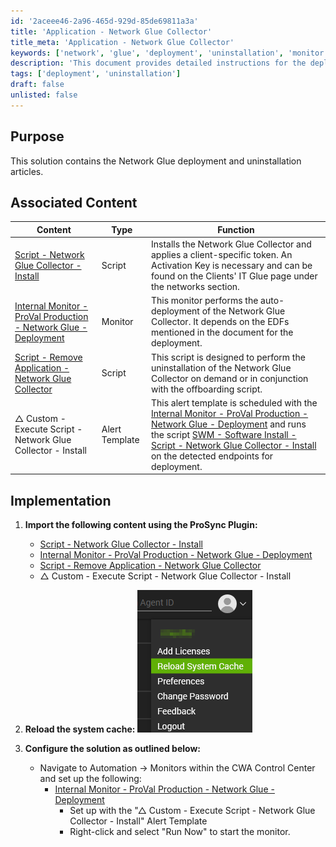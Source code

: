 ```yaml
---
id: '2aceee46-2a96-465d-929d-85de69811a3a'
title: 'Application - Network Glue Collector'
title_meta: 'Application - Network Glue Collector'
keywords: ['network', 'glue', 'deployment', 'uninstallation', 'monitor', 'script']
description: 'This document provides detailed instructions for the deployment and uninstallation of the Network Glue Collector, including associated scripts and monitors. It outlines the necessary steps for implementation and configuration within the ConnectWise Automate environment.'
tags: ['deployment', 'uninstallation']
draft: false
unlisted: false
---
```


## Purpose

This solution contains the Network Glue deployment and uninstallation articles.

## Associated Content

| Content                                                                                                  | Type          | Function                                                                                                                                                                                                                     |
|----------------------------------------------------------------------------------------------------------|---------------|------------------------------------------------------------------------------------------------------------------------------------------------------------------------------------------------------------------------------|
| [Script - Network Glue Collector - Install](<../cwa/scripts/Network Glue Collector - Install.md>)       | Script        | Installs the Network Glue Collector and applies a client-specific token. An Activation Key is necessary and can be found on the Clients' IT Glue page under the networks section.                                             |
| [Internal Monitor - ProVal Production - Network Glue - Deployment](<../cwa/monitors/ProVal Production - Network Glue - Deployment.md>) | Monitor       | This monitor performs the auto-deployment of the Network Glue Collector. It depends on the EDFs mentioned in the document for the deployment.                                                                               |
| [Script - Remove Application - Network Glue Collector](<../cwa/scripts/Remove Application - Network Glue Collector.md>)  | Script        | This script is designed to perform the uninstallation of the Network Glue Collector on demand or in conjunction with the offboarding script.                                                                                 |
| △ Custom - Execute Script - Network Glue Collector - Install                                              | Alert Template | This alert template is scheduled with the [Internal Monitor - ProVal Production - Network Glue - Deployment](<../cwa/monitors/ProVal Production - Network Glue - Deployment.md>) and runs the script [SWM - Software Install - Script - Network Glue Collector - Install](<../cwa/scripts/Network Glue Collector - Install.md>) on the detected endpoints for deployment. |

## Implementation

1. **Import the following content using the ProSync Plugin:**
   - [Script - Network Glue Collector - Install](<../cwa/scripts/Network Glue Collector - Install.md>)  
   - [Internal Monitor - ProVal Production - Network Glue - Deployment](<../cwa/monitors/ProVal Production - Network Glue - Deployment.md>)  
   - [Script - Remove Application - Network Glue Collector](<../cwa/scripts/Remove Application - Network Glue Collector.md>)  
   - △ Custom - Execute Script - Network Glue Collector - Install  

2. **Reload the system cache:**
   ![Reload Cache](../../static/img/Application---Network-Glue-Collector/image_1.png)

3. **Configure the solution as outlined below:**
   - Navigate to Automation → Monitors within the CWA Control Center and set up the following:
     - [Internal Monitor - ProVal Production - Network Glue - Deployment](<../cwa/monitors/ProVal Production - Network Glue - Deployment.md>)  
       - Set up with the "△ Custom - Execute Script - Network Glue Collector - Install" Alert Template
       - Right-click and select "Run Now" to start the monitor.



